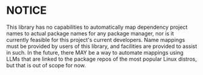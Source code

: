 # NOTICE
This library has no capabilities to automatically map dependency project names to actual package names for any package manager, nor is it currently feasible for this project's current developers. Name mappings must be provided by users of this library, and facilities are provided to assist in such.  In the future, there MAY be a way to automate mappings using LLMs that are linked to the package repos of the most popular Linux distros, but that is out of scope for now.
